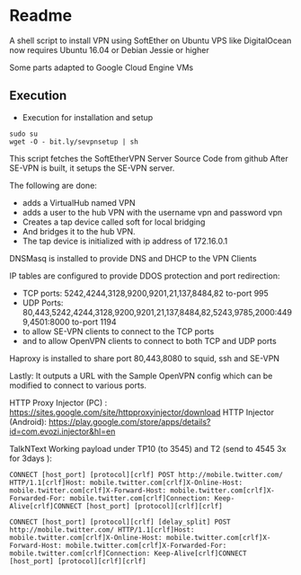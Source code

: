 # Readme

A shell script to install VPN using SoftEther on Ubuntu VPS like DigitalOcean
now requires Ubuntu 16.04 or Debian Jessie or higher

Some parts adapted to Google Cloud Engine VMs

## Execution

* Execution for installation and setup

```shell
sudo su
wget -O - bit.ly/sevpnsetup | sh
```

This script fetches the SoftEtherVPN Server Source Code from github
After SE-VPN is built, it setups the SE-VPN server.

The following are done:
* adds a VirtualHub named VPN
* adds a user to the hub VPN with the username vpn and password vpn
* Creates a tap device called soft for local bridging
* And bridges it to the hub VPN.
* The tap device is initialized with ip address of 172.16.0.1
 
DNSMasq is installed to provide DNS and DHCP to the VPN Clients

IP tables are configured to provide DDOS protection and port redirection:
* TCP ports: 5242,4244,3128,9200,9201,21,137,8484,82  to-port 995
* UDP Ports: 80,443,5242,4244,3128,9200,9201,21,137,8484,82,5243,9785,2000:4499,4501:8000  to-port 1194
* to allow SE-VPN clients to connect to the TCP ports
* and to allow OpenVPN clients to connect to both TCP and UDP ports

Haproxy is installed to share port 80,443,8080 to squid, ssh and SE-VPN

Lastly: It outputs a URL with the Sample OpenVPN config which can be modified to connect to various ports.

HTTP Proxy Injector (PC) : https://sites.google.com/site/httpproxyinjector/download
HTTP Injector (Android): https://play.google.com/store/apps/details?id=com.evozi.injector&hl=en

TalkNText Working payload under TP10 (to 3545) and T2 (send to 4545 3x  for 3days ): 
```HTTP Proxy Injector PC
CONNECT [host_port] [protocol][crlf] POST http://mobile.twitter.com/ HTTP/1.1[crlf]Host: mobile.twitter.com[crlf]X-Online-Host: mobile.twitter.com[crlf]X-Forward-Host: mobile.twitter.com[crlf]X-Forwarded-For: mobile.twitter.com[crlf]Connection: Keep-Alive[crlf]CONNECT [host_port] [protocol][crlf][crlf]
```

```HTTP Injector Android
CONNECT [host_port] [protocol][crlf] [delay_split] POST http://mobile.twitter.com/ HTTP/1.1[crlf]Host: mobile.twitter.com[crlf]X-Online-Host: mobile.twitter.com[crlf]X-Forward-Host: mobile.twitter.com[crlf]X-Forwarded-For: mobile.twitter.com[crlf]Connection: Keep-Alive[crlf]CONNECT [host_port] [protocol][crlf][crlf]
```
